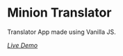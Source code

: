 # Minion Translator

Translator App made using Vanilla JS.

_[Live Demo](https://bananatranslator-neog.netlify.app/)_
